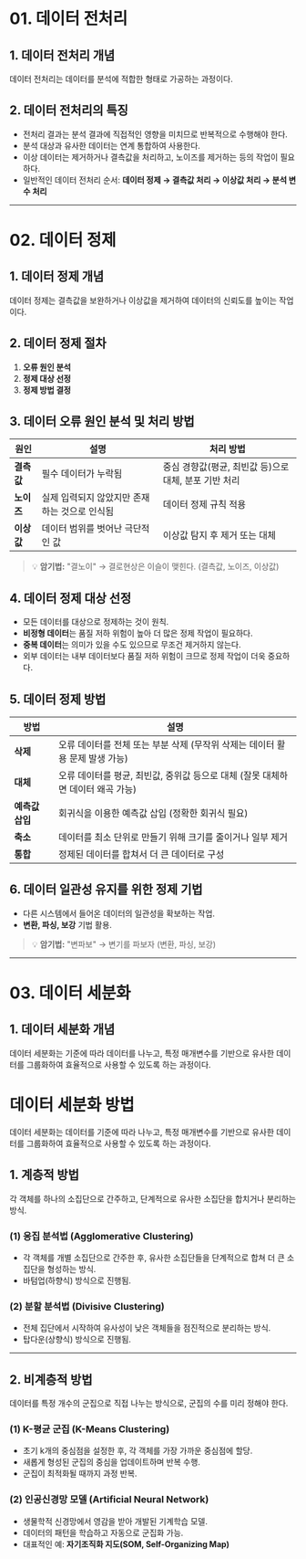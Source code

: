
# **01. 데이터 전처리**  

## **1. 데이터 전처리 개념**  
데이터 전처리는 데이터를 분석에 적합한 형태로 가공하는 과정이다.  

## **2. 데이터 전처리의 특징**  
- 전처리 결과는 분석 결과에 직접적인 영향을 미치므로 반복적으로 수행해야 한다.  
- 분석 대상과 유사한 데이터는 연계 통합하여 사용한다.  
- 이상 데이터는 제거하거나 결측값을 처리하고, 노이즈를 제거하는 등의 작업이 필요하다.  
- 일반적인 데이터 전처리 순서: **데이터 정제 → 결측값 처리 → 이상값 처리 → 분석 변수 처리**  

---

# **02. 데이터 정제**  

## **1. 데이터 정제 개념**  
데이터 정제는 결측값을 보완하거나 이상값을 제거하여 데이터의 신뢰도를 높이는 작업이다.  

## **2. 데이터 정제 절차**  
1. **오류 원인 분석**  
2. **정제 대상 선정**  
3. **정제 방법 결정**  

## **3. 데이터 오류 원인 분석 및 처리 방법**  

| 원인 | 설명 | 처리 방법 |
|------|------|----------|
| **결측값** | 필수 데이터가 누락됨 | 중심 경향값(평균, 최빈값 등)으로 대체, 분포 기반 처리 |
| **노이즈** | 실제 입력되지 않았지만 존재하는 것으로 인식됨 | 데이터 정제 규칙 적용 |
| **이상값** | 데이터 범위를 벗어난 극단적인 값 | 이상값 탐지 후 제거 또는 대체 |

> 💡 **암기법:** "결노이" → 결로현상은 이슬이 맺힌다. (결측값, 노이즈, 이상값)

## **4. 데이터 정제 대상 선정**  
- 모든 데이터를 대상으로 정제하는 것이 원칙.  
- **비정형 데이터**는 품질 저하 위험이 높아 더 많은 정제 작업이 필요하다.  
- **중복 데이터**는 의미가 있을 수도 있으므로 무조건 제거하지 않는다.  
- 외부 데이터는 내부 데이터보다 품질 저하 위험이 크므로 정제 작업이 더욱 중요하다.  

## **5. 데이터 정제 방법**  

| 방법 | 설명 |
|------|------|
| **삭제** | 오류 데이터를 전체 또는 부분 삭제 (무작위 삭제는 데이터 활용 문제 발생 가능) |
| **대체** | 오류 데이터를 평균, 최빈값, 중위값 등으로 대체 (잘못 대체하면 데이터 왜곡 가능) |
| **예측값 삽입** | 회귀식을 이용한 예측값 삽입 (정확한 회귀식 필요) |
| **축소** | 데이터를 최소 단위로 만들기 위해 크기를 줄이거나 일부 제거 |
| **통합** | 정제된 데이터를 합쳐서 더 큰 데이터로 구성 |

## **6. 데이터 일관성 유지를 위한 정제 기법**  
- 다른 시스템에서 들어온 데이터의 일관성을 확보하는 작업.  
- **변환, 파싱, 보강** 기법 활용.  

> 💡 **암기법:** "변파보" → 변기를 파보자 (변환, 파싱, 보강)

---

# **03. 데이터 세분화**  

## **1. 데이터 세분화 개념**  
데이터 세분화는 기준에 따라 데이터를 나누고, 특정 매개변수를 기반으로 유사한 데이터를 그룹화하여 효율적으로 사용할 수 있도록 하는 과정이다.  



# **데이터 세분화 방법**  

데이터 세분화는 데이터를 기준에 따라 나누고, 특정 매개변수를 기반으로 유사한 데이터를 그룹화하여 효율적으로 사용할 수 있도록 하는 과정이다.  

## **1. 계층적 방법**  
각 객체를 하나의 소집단으로 간주하고, 단계적으로 유사한 소집단을 합치거나 분리하는 방식.  

### (1) **응집 분석법 (Agglomerative Clustering)**  
- 각 객체를 개별 소집단으로 간주한 후, 유사한 소집단들을 단계적으로 합쳐 더 큰 소집단을 형성하는 방식.  
- 바텀업(하향식) 방식으로 진행됨.  

### (2) **분할 분석법 (Divisive Clustering)**  
- 전체 집단에서 시작하여 유사성이 낮은 객체들을 점진적으로 분리하는 방식.  
- 탑다운(상향식) 방식으로 진행됨.  

---

## **2. 비계층적 방법**  
데이터를 특정 개수의 군집으로 직접 나누는 방식으로, 군집의 수를 미리 정해야 한다.  

### (1) **K-평균 군집 (K-Means Clustering)**  
- 초기 k개의 중심점을 설정한 후, 각 객체를 가장 가까운 중심점에 할당.  
- 새롭게 형성된 군집의 중심을 업데이트하며 반복 수행.  
- 군집이 최적화될 때까지 과정 반복.  

### (2) **인공신경망 모델 (Artificial Neural Network)**  
- 생물학적 신경망에서 영감을 받아 개발된 기계학습 모델.  
- 데이터의 패턴을 학습하고 자동으로 군집화 가능.  
- 대표적인 예: **자기조직화 지도(SOM, Self-Organizing Map)**  


